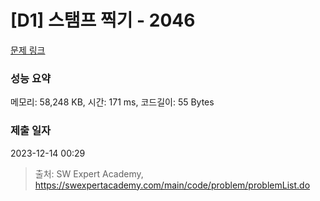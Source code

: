 # [D1] 스탬프 찍기 - 2046 

[문제 링크](https://swexpertacademy.com/main/code/problem/problemDetail.do?contestProbId=AV5QKdT6AyYDFAUq) 

### 성능 요약

메모리: 58,248 KB, 시간: 171 ms, 코드길이: 55 Bytes

### 제출 일자

2023-12-14 00:29



> 출처: SW Expert Academy, https://swexpertacademy.com/main/code/problem/problemList.do